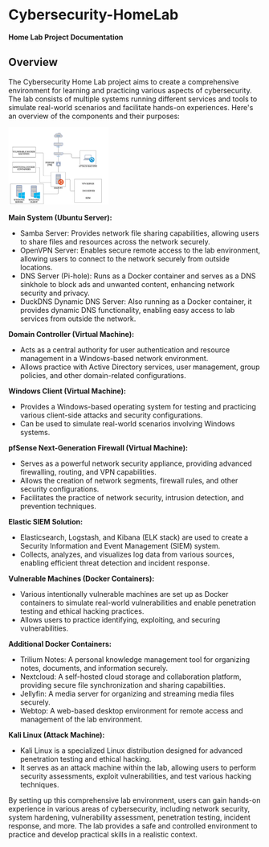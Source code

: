 # Cybersecurity-HomeLab
**Home Lab Project Documentation**

**Overview**
------------

The Cybersecurity Home Lab project aims to create a comprehensive environment for learning and practicing various aspects of cybersecurity. The lab consists of multiple systems running different services and tools to simulate real-world scenarios and facilitate hands-on experiences. Here's an overview of the components and their purposes:

<img src="Images/Network%20Diagram.png" alt="drawing" width="200"/>

**Main System (Ubuntu Server):**

*   Samba Server: Provides network file sharing capabilities, allowing users to share files and resources across the network securely.
*   OpenVPN Server: Enables secure remote access to the lab environment, allowing users to connect to the network securely from outside locations.
*   DNS Server (Pi-hole): Runs as a Docker container and serves as a DNS sinkhole to block ads and unwanted content, enhancing network security and privacy.
*   DuckDNS Dynamic DNS Server: Also running as a Docker container, it provides dynamic DNS functionality, enabling easy access to lab services from outside the network.

**Domain Controller (Virtual Machine):**

*   Acts as a central authority for user authentication and resource management in a Windows-based network environment.
*   Allows practice with Active Directory services, user management, group policies, and other domain-related configurations.

**Windows Client (Virtual Machine):**

*   Provides a Windows-based operating system for testing and practicing various client-side attacks and security configurations.
*   Can be used to simulate real-world scenarios involving Windows systems.

**pfSense Next-Generation Firewall (Virtual Machine):**

*   Serves as a powerful network security appliance, providing advanced firewalling, routing, and VPN capabilities.
*   Allows the creation of network segments, firewall rules, and other security configurations.
*   Facilitates the practice of network security, intrusion detection, and prevention techniques.

**Elastic SIEM Solution:**

*   Elasticsearch, Logstash, and Kibana (ELK stack) are used to create a Security Information and Event Management (SIEM) system.
*   Collects, analyzes, and visualizes log data from various sources, enabling efficient threat detection and incident response.

**Vulnerable Machines (Docker Containers):**

*   Various intentionally vulnerable machines are set up as Docker containers to simulate real-world vulnerabilities and enable penetration testing and ethical hacking practices.
*   Allows users to practice identifying, exploiting, and securing vulnerabilities.

**Additional Docker Containers:**

*   Trilium Notes: A personal knowledge management tool for organizing notes, documents, and information securely.
*   Nextcloud: A self-hosted cloud storage and collaboration platform, providing secure file synchronization and sharing capabilities.
*   Jellyfin: A media server for organizing and streaming media files securely.
*   Webtop: A web-based desktop environment for remote access and management of the lab environment.

**Kali Linux (Attack Machine):**

*   Kali Linux is a specialized Linux distribution designed for advanced penetration testing and ethical hacking.
*   It serves as an attack machine within the lab, allowing users to perform security assessments, exploit vulnerabilities, and test various hacking techniques.

By setting up this comprehensive lab environment, users can gain hands-on experience in various areas of cybersecurity, including network security, system hardening, vulnerability assessment, penetration testing, incident response, and more. The lab provides a safe and controlled environment to practice and develop practical skills in a realistic context.
